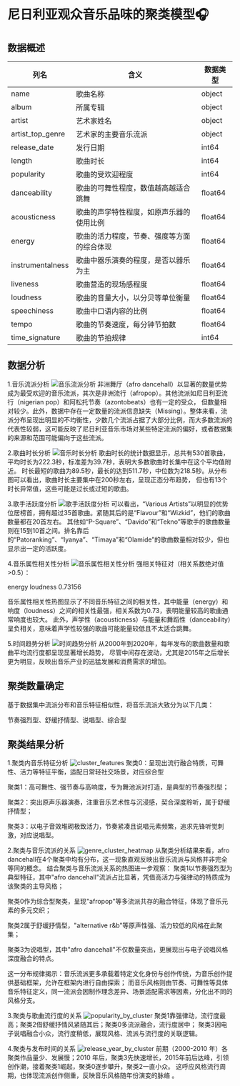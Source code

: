 # 尼日利亚观众音乐品味的聚类模型🎧
## 数据概述
| 列名 | 含义                | 数据类型 |
| --- |-------------------| --- |
| name | 歌曲名称              | object |
| album | 所属专辑              | object |
| artist | 艺术家姓名             | object |
| artist_top_genre | 艺术家的主要音乐流派        | object |
| release_date | 发行日期              | int64 |
| length | 歌曲时长              | int64 |
| popularity | 歌曲的受欢迎程度          | int64 |
| danceability | 歌曲的可舞性程度，数值越高越适合跳舞 | float64 |
| acousticness | 歌曲的声学特性程度，如原声乐器的使用比例 | float64 |
| energy | 歌曲的活力程度，节奏、强度等方面的综合体现 | float64 |
| instrumentalness | 歌曲中器乐演奏的程度，是否以器乐为主 | float64 |
| liveness | 歌曲营造的现场感程度        | float64 |
| loudness | 歌曲的音量大小，以分贝等单位衡量  | float64 |
| speechiness | 歌曲中口语内容的比例        | float64 |
| tempo | 歌曲的节奏速度，每分钟节拍数    | float64 |
| time_signature | 歌曲的节拍规律 | int64 |

## 数据分析
1.音乐流派分析
![音乐流派分析](流派分析.png)
非洲舞厅（afro dancehall）以显著的数量优势成为最受欢迎的音乐流派，其次是非洲流行（afropop）。其他流派如尼日利亚流行（nigerian pop）和阿松托节奏（azontobeats）也有一定的受众，
但数量相对较少。此外，数据中存在一定数量的流派信息缺失（Missing）。整体来看，流派分布呈现出明显的不均衡性，少数几个流派占据了大部分比例，而大多数流派的代表性较弱，这可能反映了尼日利亚音乐市场对某些特定流派的偏好，或者数据集的来源和范围可能偏向于这些流派。

2.歌曲时长分析
![音乐时长分析](时长分析.png)
歌曲时长的统计数据显示，总共有530首歌曲，平均时长为222.3秒，标准差为39.7秒，表明大多数歌曲时长集中在这个平均值附近。
时长最短的歌曲为89.5秒，最长的达到511.7秒，中位数为218.5秒。从分布图可以看出，歌曲时长主要集中在200秒左右，呈现正态分布趋势，
但也有13个时长异常值，这些可能是过长或过短的歌曲。

3.歌手活跃度分析
![歌手活跃度分析](活跃度分析.png)
可以看出，“Various Artists”以明显的优势位居榜首，拥有超过35首歌曲。紧随其后的是“Flavour”和“Wizkid”，他们的歌曲数量都在20首左右。
其他如“P-Square”、“Davido”和“Tekno”等歌手的歌曲数量则在15到10首之间。排名靠后的“Patoranking”、“Iyanya”、“Timaya”和“Olamide”的歌曲数量相对较少，但也显示出一定的活跃度。

4.音乐属性相关性分析
![音乐属性相关性分析](相关系数热力图.png)
强相关特征对（相关系数绝对值>0.5）：

energy    loudness    0.73156

音乐属性相关性热图显示了不同音乐特征之间的相关性，其中能量（energy）和响度（loudness）之间的相关性最强，相关系数为0.73，表明能量较高的歌曲通常响度也较大。
此外，声学性（acousticness）与能量和舞蹈性（danceability）呈负相关，意味着声学性较强的歌曲可能能量较低且不太适合跳舞。

5.时间趋势分析
![时间趋势分析](时间趋势分析.png)
从2000年到2020年，每年发布的歌曲数量和歌曲平均流行度都呈现显著增长趋势，
尽管中间存在波动，尤其是2015年之后增长更为明显，反映出音乐产业的迅猛发展和消费需求的增加。

## 聚类数量确定
基于数据集中流派分布和音乐特征相似性，将音乐流派大致分为以下几类：

节奏强烈型、舒缓抒情型、说唱型、综合型

## 聚类结果分析
1.聚类内音乐特征分析
![cluster_features](cluster_features.png)
聚类0：呈现出流行融合特质，可舞性、活力等特征平衡，适配日常轻社交场景，对应综合型

聚类1：高可舞性、强节奏与高响度，专为舞池派对打造，是典型的节奏强烈型；

聚类2：突出原声乐器演奏，注重音乐艺术性与沉浸感，契合深度聆听，属于舒缓抒情型；

聚类3：以电子音效堆砌极致活力，节奏紧凑且说唱元素频繁，追求先锋听觉刺激，对应说唱型。

2.聚类与音乐流派的关系
![genre_cluster_heatmap](genre_cluster_heatmap.png)
从聚类分析结果来看，afro dancehall在4个聚类中均有分布，这一现象直观反映出音乐流派与风格并非完全等同的概念。
结合聚类与音乐流派关系的热图进一步观察：
聚类1以节奏强烈型为典型特征，其中"afro dancehall"流派占比显著，凭借高活力与强律动的特质成为该聚类的主导风格；

聚类0作为综合型聚类，呈现"afropop"等多流派共存的融合特征，体现了音乐元素的多元交织；

聚类2属于舒缓抒情型，"alternative r&b"等原声性强、活力较低的风格在此聚集；

聚类3为说唱型，其中"afro dancehall"不仅数量突出，更展现出与电子说唱风格深度融合的特点。  

这一分布规律揭示：音乐流派更多承载着特定文化身份与创作传统，为音乐创作提供基础框架，允许在框架内进行自由探索；
而音乐风格则由节奏、可舞性等具体音乐特征定义，同一流派会因制作理念差异、场景适配需求等因素，分化出不同的风格分支。

3.聚类与歌曲流行度的关系
![popularity_by_cluster](popularity_by_cluster.png)
聚类1靠强律动，流行度最高；聚类2借舒缓抒情风紧随其后；聚类0多流派融合，流行度居中；
聚类3因电子说唱融合小众，流行度稍低，展现风格、流派与流行度的关联逻辑。

4.聚类与发布时间的关系
![release_year_by_cluster](release_year_by_cluster.png)
前期（2000-2010 年）各聚类作品量少、发展慢；2010 年后，聚类3先快速增长，2015年前后达峰，引领创作潮，接着聚类1崛起，聚类0逐步攀升，聚类2一直小众。
这呼应风格流行周期，也体现流派创作侧重，反映音乐风格随年份演变的脉络 。
